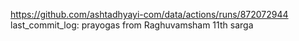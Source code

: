 https://github.com/ashtadhyayi-com/data/actions/runs/872072944
last_commit_log: prayogas from Raghuvamsham 11th sarga